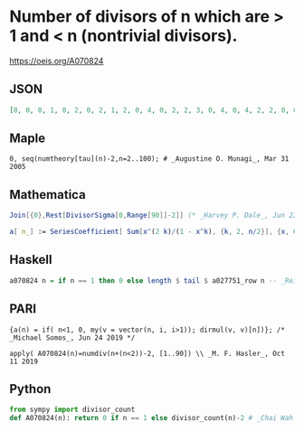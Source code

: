 # Number of divisors of n which are \> 1 and < n \(nontrivial divisors\)\.
https://oeis.org/A070824
## JSON
```JSON
[0, 0, 0, 1, 0, 2, 0, 2, 1, 2, 0, 4, 0, 2, 2, 3, 0, 4, 0, 4, 2, 2, 0, 6, 1, 2, 2, 4, 0, 6, 0, 4, 2, 2, 2, 7, 0, 2, 2, 6, 0, 6, 0, 4, 4, 2, 0, 8, 1, 4, 2, 4, 0, 6, 2, 6, 2, 2, 0, 10, 0, 2, 4, 5, 2, 6, 0, 4, 2, 6, 0, 10, 0, 2, 4, 4, 2, 6, 0, 8, 3, 2, 0, 10, 2, 2]
```
## Maple
```Maple
0, seq(numtheory[tau](n)-2,n=2..100); # _Augustine O. Munagi_, Mar 31 2005
```
## Mathematica
```Mathematica
Join[{0},Rest[DivisorSigma[0,Range[90]]-2]] (* _Harvey P. Dale_, Jun 23 2012 *)
```
```Mathematica
a[ n_] := SeriesCoefficient[ Sum[x^(2 k)/(1 - x^k), {k, 2, n/2}], {x, 0, n}]; (* _Michael Somos_, Jun 24 2019 *)
```
## Haskell
```Haskell
a070824 n = if n == 1 then 0 else length $ tail $ a027751_row n -- _Reinhard Zumkeller_, Dec 03 2014
```
## PARI
```PARI
{a(n) = if( n<1, 0, my(v = vector(n, i, i>1)); dirmul(v, v)[n])}; /* _Michael Somos_, Jun 24 2019 */
```
```PARI
apply( A070824(n)=numdiv(n+(n<2))-2, [1..90]) \\ _M. F. Hasler_, Oct 11 2019
```
## Python
```Python
from sympy import divisor_count
def A070824(n): return 0 if n == 1 else divisor_count(n)-2 # _Chai Wah Wu_, Jun 03 2022
```
